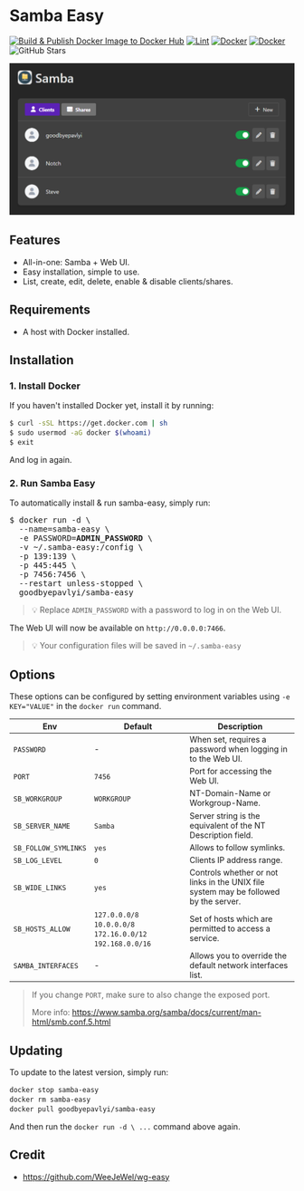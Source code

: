 # Samba Easy

[![Build & Publish Docker Image to Docker Hub](https://github.com/goodbyepavlyi/samba-easy/actions/workflows/deploy.yml/badge.svg?branch=production)](https://github.com/goodbyepavlyi/samba-easy/actions/workflows/deploy.yml)
[![Lint](https://github.com/goodbyepavlyi/samba-easy/actions/workflows/lint.yml/badge.svg?branch=master)](https://github.com/goodbyepavlyi/samba-easy/actions/workflows/lint.yml)
[![Docker](https://img.shields.io/docker/v/goodbyepavlyi/samba-easy/latest)](https://hub.docker.com/r/goodbyepavlyi/samba-easy)
[![Docker](https://img.shields.io/docker/pulls/goodbyepavlyi/samba-easy.svg)](https://hub.docker.com/r/goodbyepavlyi/samba-easy)
![GitHub Stars](https://img.shields.io/github/stars/goodbyepavlyi/samba-easy)

<p align="center">
  <img src="./assets/ui.png" width="802" />
</p>

## Features

* All-in-one: Samba + Web UI.
* Easy installation, simple to use.
* List, create, edit, delete, enable & disable clients/shares.

## Requirements

* A host with Docker installed.

## Installation

### 1. Install Docker

If you haven't installed Docker yet, install it by running:

```bash
$ curl -sSL https://get.docker.com | sh
$ sudo usermod -aG docker $(whoami)
$ exit
```

And log in again.

### 2. Run Samba Easy

To automatically install & run samba-easy, simply run:

<pre>
$ docker run -d \
  --name=samba-easy \
  -e PASSWORD=<b>ADMIN_PASSWORD</b> \
  -v ~/.samba-easy:/config \
  -p 139:139 \
  -p 445:445 \
  -p 7456:7456 \
  --restart unless-stopped \
  goodbyepavlyi/samba-easy
</pre>

> 💡 Replace `ADMIN_PASSWORD` with a password to log in on the Web UI.

The Web UI will now be available on `http://0.0.0.0:7466`.

> 💡 Your configuration files will be saved in `~/.samba-easy`

## Options

These options can be configured by setting environment variables using `-e KEY="VALUE"` in the `docker run` command.

| Env | Default | Description |
| - | - | - |
| `PASSWORD` | - | When set, requires a password when logging in to the Web UI. |
| `PORT` | `7456` | Port for accessing the Web UI. |
| `SB_WORKGROUP` | `WORKGROUP` | NT-Domain-Name or Workgroup-Name. |
| `SB_SERVER_NAME` | `Samba` | Server string is the equivalent of the NT Description field. |
| `SB_FOLLOW_SYMLINKS` | `yes` | Allows to follow symlinks. |
| `SB_LOG_LEVEL` | `0` | Clients IP address range. |
| `SB_WIDE_LINKS` | `yes` | Controls whether or not links in the UNIX file system may be followed by the server. |
| `SB_HOSTS_ALLOW` | `127.0.0.0/8 10.0.0.0/8 172.16.0.0/12 192.168.0.0/16` | Set of hosts which are permitted to access a service. |
| `SAMBA_INTERFACES` | - | Allows you to override the default network interfaces list. |

> If you change `PORT`, make sure to also change the exposed port.
>
> More info: https://www.samba.org/samba/docs/current/man-html/smb.conf.5.html

## Updating
 
To update to the latest version, simply run:

```bash
docker stop samba-easy
docker rm samba-easy
docker pull goodbyepavlyi/samba-easy
```

And then run the `docker run -d \ ...` command above again.

## Credit
* https://github.com/WeeJeWel/wg-easy
